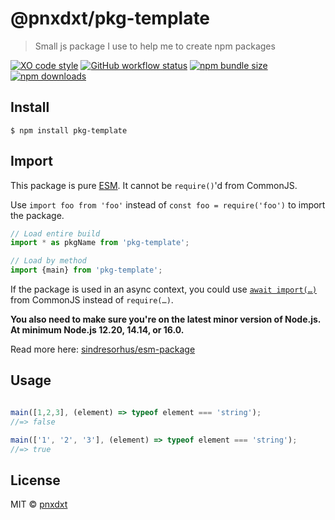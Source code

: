 # @pnxdxt/pkg-template
> Small js package I use to help me to create npm packages

[![XO code style](https://img.shields.io/badge/code_style-XO-5ed9c7.svg)](https://github.com/xojs/xo)
[![GitHub workflow status](https://img.shields.io/github/workflow/status/pnxdxt/pkg-template/CI)](https://github.com/pnxdxt/pkg-template)
[![npm bundle size](https://img.shields.io/bundlephobia/min/pkg-template)](https://bundlephobia.com/package/pkg-template)
[![npm downloads](https://img.shields.io/npm/dt/pkg-template)](https://www.npmjs.com/package/@pnxdxt/pkg-template)

## Install
```
$ npm install pkg-template
```
## Import

This package is pure [ESM](https://developer.mozilla.org/en-US/docs/Web/JavaScript/Guide/Modules). It cannot be `require()`'d from CommonJS.

Use `import foo from 'foo'` instead of `const foo = require('foo')` to import the package.

```js
// Load entire build
import * as pkgName from 'pkg-template';

// Load by method
import {main} from 'pkg-template';
```
If the package is used in an async context, you could use [`await import(…)`](https://developer.mozilla.org/en-US/docs/Web/JavaScript/Reference/Statements/import#dynamic_imports) from CommonJS instead of `require(…)`.

**You also need to make sure you're on the latest minor version of Node.js. At minimum Node.js 12.20, 14.14, or 16.0.**

Read more here: [sindresorhus/esm-package](https://gist.github.com/sindresorhus/a39789f98801d908bbc7ff3ecc99d99c)


## Usage

```js

main([1,2,3], (element) => typeof element === 'string');
//=> false

main(['1', '2', '3'], (element) => typeof element === 'string');
//=> true
```

## License

MIT © [pnxdxt](https://pnxdxt.com)
